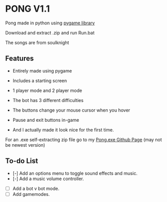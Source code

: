 # PONG V1.1
Pong made in python using [pygame library](https://www.pygame.org/)

Download and extract .zip and run Run.bat

The songs are from soulknight

## Features

- Entirely made using pygame

- Includes a starting screen

- 1 player mode and 2 player mode

- The bot has 3 different difficulties

- The buttons change your mouse cursor when you hover

- Pause and exit buttons in-game

- And I actually made it look nice for the first time.

For an .exe self-extracting zip file go to my [Pong.exe Github Page](https://github.com/Kai-Guan/PONG-exe) (may not be newest version)

## To-do List
- [-] Add an options menu to toggle sound effects and music.
- [-] Add a music volume controller.
- [ ] Add a bot v bot mode.
- [ ] Add gamemodes.
